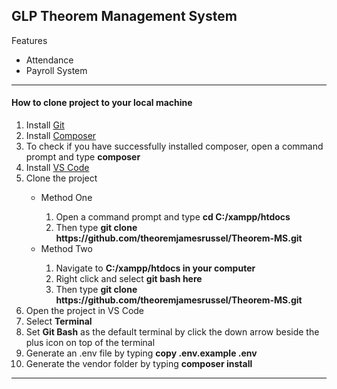 <h2>GLP Theorem Management System</h2>
<p>Features</p>
<ul>
  <li>Attendance</li>
  <li>Payroll System</li>
</ul>
<hr>
<h4>How to clone project to your local machine</h4>
<ol>
  <li>Install <a href="https://git-scm.com/downloads">Git</a></li>
  <li>Install <a href="https://getcomposer.org">Composer</a></li>
  <li>To check if you have successfully installed composer, open a command prompt and type <b>composer</b></li>
  <li>Install <a href="https://code.visualstudio.com">VS Code</a></li>
  <li>Clone the project</li>
  <ul>
      <li>Method One</li>
        <ol>
          <li>Open a command prompt and type <b>cd C:/xampp/htdocs</b></li>
          <li>Then type <b>git clone https://github.com/theoremjamesrussel/Theorem-MS.git</b></li>
        </ol>
       <li>Method Two</li>
         <ol>
           <li>Navigate to <b>C:/xampp/htdocs in your computer</b></li>
           <li>Right click and select <b>git bash here</b></li>
           <li>Then type <b>git clone https://github.com/theoremjamesrussel/Theorem-MS.git</b></li>
         </ol>
  </ul>
  <li>Open the project in VS Code</li>
  <li>Select <b>Terminal</b></li>
  <li>Set <b>Git Bash</b> as the default terminal by click the down arrow beside the plus icon on top of the terminal</li>
  <li>Generate an .env file by typing <b>copy .env.example .env</b></li>
  <li>Generate the vendor folder by typing <b>composer install</b></li>
</ol>
<hr>
